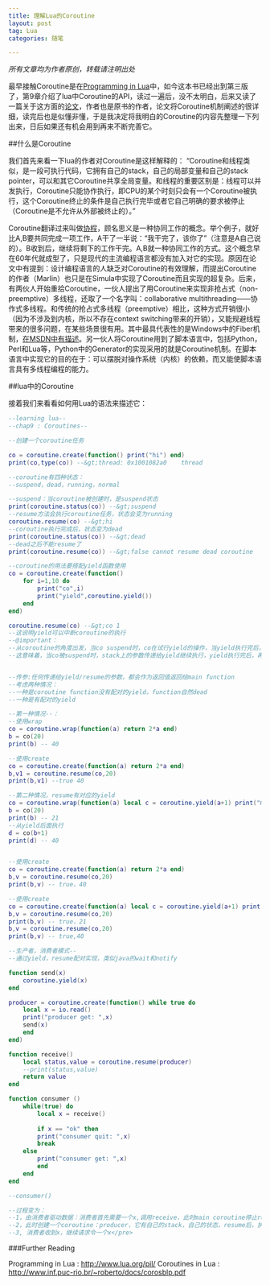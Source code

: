 ```yaml
---
title: 理解Lua的Coroutine
layout: post
tag: Lua
categories: 随笔

---
```


<em>所有文章均为作者原创，转载请注明出处</em>

最早接触Coroutine是在<a href="http://www.lua.org/pil/">Programming in Lua</a>中，如今这本书已经出到第三版了，第9章介绍了lua中Coroutine的API，读过一遍后，没不太明白，后来又读了一篇关于这方面的<a href="http://www.inf.puc-rio.br/~roberto/docs/corosblp.pdf">论文</a>，作者也是原书的作者，论文将Coroutine机制阐述的很详细，读完后也是似懂非懂，于是我决定将我明白的Coroutine的内容先整理一下列出来，日后如果还有机会用到再来不断完善它。

##什么是Coroutine

我们首先来看一下lua的作者对Coroutine是这样解释的：
“Coroutine和线程类似，是一段可执行代码，它拥有自己的stack，自己的局部变量和自己的stack pointer，可以和其它Coroutine共享全局变量。和线程的重要区别是：线程可以并发执行，Coroutine只能协作执行，即CPU的某个时刻只会有一个Coroutine被执行，这个Coroutine终止的条件是自己执行完毕或者它自己明确的要求被停止（Coroutine是不允许从外部被终止的）。”

Coroutine翻译过来叫做<a href="http://zh.wikipedia.org/wiki/%E5%8D%8F%E7%A8%8B">协程</a>，顾名思义是一种协同工作的概念。举个例子，就好比A,B要共同完成一项工作，A干了一半说：“我干完了，该你了”（注意是A自己说的）。B收到后，继续将剩下的工作干完。A,B就一种协同工作的方式。这个概念早在60年代就成型了，只是现代的主流编程语言都没有加入对它的实现。原因在论文中有提到：设计编程语言的人缺乏对Coroutine的有效理解，而提出Coroutine的作者（Marlin）也只是在Simula中实现了Coroutine而且实现的超复杂。后来，有两伙人开始重拾Coroutine，一伙人提出了用Coroutine来实现非抢占式（non-preemptive）多线程，还取了一个名字叫：collaborative multithreading——协作式多线程。和传统的抢占式多线程（preemptive）相比，这种方式开销很小（因为不涉及到内核，所以不存在context switching带来的开销），又能规避线程带来的很多问题，在某些场景很有用。其中最具代表性的是Windows中的Fiber机制，<a href="http://msdn.microsoft.com/en-us/library/windows/desktop/ms682661(v=vs.85).aspx">在MSDN中有描述</a>。另一伙人将Coroutine用到了脚本语言中，包括Python，Perl和Lua等，Python中的Generator的实现采用的就是Coroutine机制。在脚本语言中实现它的目的在于：可以摆脱对操作系统（内核）的依赖，而又能使脚本语言具有多线程编程的能力。

##lua中的Coroutine

接着我们来看看如何用Lua的语法来描述它：

```lua
--learning lua--
--chap9 : Coroutines--

--创建一个coroutine任务

co = coroutine.create(function() print("hi") end)
print(co,type(co)) --&gt;thread: 0x1001082a0	thread

--coroutine有四种状态：
--suspend，dead，running，normal

--suspend：当coroutine被创建时，是suspend状态
print(coroutine.status(co)) --&gt;suspend
--resume方法会执行coroutine任务，状态会变为running
coroutine.resume(co) --&gt;hi
--coroutine执行完成后，状态变为dead
print(coroutine.status(co)) --&gt;dead
--dead之后不能resume了
print(coroutine.resume(co)) --&gt;false	cannot resume dead coroutine

--coroutine的用法要搭配yield函数使用
co = coroutine.create(function()
	for i=1,10 do 
		print("co",i)
		print("yield",coroutine.yield())
	end
end)

coroutine.resume(co) --&gt;co 1
--这说明yield可以中断coroutine的执行
--@important：
--从coroutine的角度出发，当co suspend时，co在试行yield的操作，当yield执行完后，再会在执行co的操作
--这意味着，当co被suspend时，stack上的参数传递给yield继续执行，yield执行完后，再将参数交给co的stack


--传参:任何传递给yield/resume的参数，都会作为返回值返回给main function
--考虑两种情况：
--一种是coroutine function没有配对的yield，function自然dead
--一种是有配对的yield

--第一种情况--：
--使用wrap
co = coroutine.wrap(function(a) return 2*a end)
b = co(20)
print(b) -- 40

--使用create
co = coroutine.create(function(a) return 2*a end)
b,v1 = coroutine.resume(co,20)
print(b,v1) --true 40

--第二种情况，resume有对应的yield
co = coroutine.wrap(function(a) local c = coroutine.yield(a+1) print("main func a: ",a) return 2*a end)
b = co(20)
print(b) -- 21
--从yield后面执行
d = co(b+1)
print(d) -- 40


--使用create
co = coroutine.create(function(a) return 2*a end)
b,v = coroutine.resume(co,20)
print(b,v) -- true，40

--使用create
co = coroutine.create(function(a) local c = coroutine.yield(a+1) print("main func c: ",c) return 2*a end)
b,v = coroutine.resume(co,20)
print(b,v) -- true，21
b,v = coroutine.resume(co,20)
print(b,v) -- true,40

--生产者，消费者模式--
--通过yield，resume配对实现，类似java的wait和notify

function send(x)
	coroutine.yield(x)
end

producer = coroutine.create(function() while true do 
	local x = io.read()
	print("producer get: ",x)
	send(x)
	end
end)

function receive()
	local status,value = coroutine.resume(producer)
	--print(status,value)
	return value
end

function consumer ()
	while(true) do
		local x = receive()
		
		if x == "ok" then
		print("consumer quit: ",x)
		break
	else
		print("consumer get: ",x)
		end
	end
end

--consumer()

--过程变为：
--1，由消费者驱动数据：消费者首先需要一个x,调用receive，此时main coroutine停止running，进入normal状态，
--2，此时创建一个coroutine：producer，它有自己的stack，自己的状态，resume后，执行send，发送一个x,此时yield，producer暂停
--3, 消费者收到x，继续请求令一个x</pre> 

```


###Further Reading

Programming in Lua : <a href="http://www.lua.org/pil/">http://www.lua.org/pil/</a>
Coroutines in Lua  : <a href="http://www.inf.puc-rio.br/~roberto/docs/corosblp.pdf"> http://www.inf.puc-rio.br/~roberto/docs/corosblp.pdf</a>